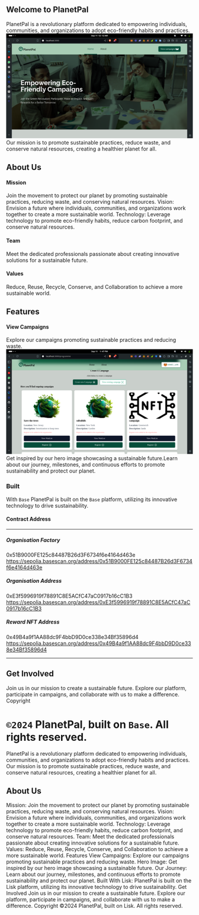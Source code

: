 ## Welcome to PlanetPal

PlanetPal is a revolutionary platform dedicated to empowering individuals, communities, and organizations to adopt eco-friendly habits and practices.
<img src="./PlanetPalImages/home.png"/>
Our mission is to promote sustainable practices, reduce waste, and conserve natural resources, creating a healthier planet for all.

## About Us

#### Mission

Join the movement to protect our planet by promoting sustainable practices, reducing waste, and conserving natural resources.
Vision: Envision a future where individuals, communities, and organizations work together to create a more sustainable world.
Technology: Leverage technology to promote eco-friendly habits, reduce carbon footprint, and conserve natural resources.

#### Team

Meet the dedicated professionals passionate about creating innovative solutions for a sustainable future.

#### Values

Reduce, Reuse, Recycle, Conserve, and Collaboration to achieve a more sustainable world.

## Features

#### View Campaigns

Explore our campaigns promoting sustainable practices and reducing waste.
<img src="./PlanetPalImages/campaign.png"/>
Get inspired by our hero image showcasing a sustainable future.Learn about our journey, milestones, and continuous efforts to promote sustainability and protect our planet.

### Built

With `Base` PlanetPal is built on the `Base` platform, utilizing its innovative technology to drive sustainability.

#### Contract Address

---

##### Organisation Factory

0x51B9000FE125c84487B26d3F6734f6e4164d463e
https://sepolia.basescan.org/address/0x51B9000FE125c84487B26d3F6734f6e4164d463e

##### Organisation Address

0xE3f5996919f78891C8E5ACfC47aC0917b16cC1B3
https://sepolia.basescan.org/address/0xE3f5996919f78891C8E5ACfC47aC0917b16cC1B3

##### Reward NFT Address

0x49B4a9f1AA88dc9F4bbD9D0ce338e34Bf35896d4
https://sepolia.basescan.org/address/0x49B4a9f1AA88dc9F4bbD9D0ce338e34Bf35896d4

---

## Get Involved

Join us in our mission to create a sustainable future. Explore our platform, participate in campaigns, and collaborate with us to make a difference.
Copyright

`©2024` PlanetPal, built on `Base`. All rights reserved.
=======
PlanetPal is a revolutionary platform dedicated to empowering individuals, communities, and organizations to adopt eco-friendly habits and practices. Our mission is to promote sustainable practices, reduce waste, and conserve natural resources, creating a healthier planet for all.
## About Us
Mission: Join the movement to protect our planet by promoting sustainable practices, reducing waste, and conserving natural resources.
Vision: Envision a future where individuals, communities, and organizations work together to create a more sustainable world.
Technology: Leverage technology to promote eco-friendly habits, reduce carbon footprint, and conserve natural resources.
Team: Meet the dedicated professionals passionate about creating innovative solutions for a sustainable future.
Values: Reduce, Reuse, Recycle, Conserve, and Collaboration to achieve a more sustainable world.
Features
View Campaigns: Explore our campaigns promoting sustainable practices and reducing waste.
Hero Image: Get inspired by our hero image showcasing a sustainable future.
Our Journey: Learn about our journey, milestones, and continuous efforts to promote sustainability and protect our planet.
Built With
Lisk: PlanetPal is built on the Lisk platform, utilizing its innovative technology to drive sustainability.
Get Involved
Join us in our mission to create a sustainable future. Explore our platform, participate in campaigns, and collaborate with us to make a difference.
Copyright
©️2024 PlanetPal, built on Lisk. All rights reserved.
